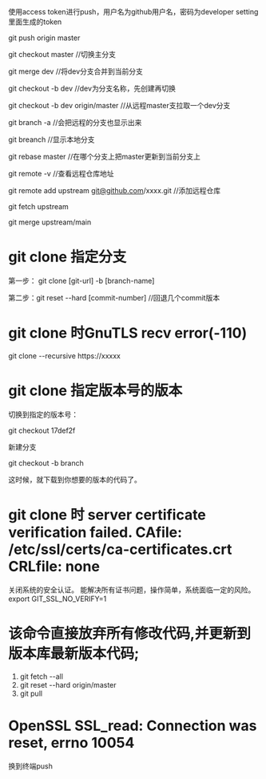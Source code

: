 使用access token进行push，用户名为github用户名，密码为developer setting里面生成的token

git push origin master

git checkout master //切换主分支

git merge dev //将dev分支合并到当前分支

git checkout -b dev //dev为分支名称，先创建再切换

git checkout -b dev origin/master //从远程master支拉取一个dev分支

git branch -a //会把远程的分支也显示出来

git breanch //显示本地分支

git rebase master //在哪个分支上把master更新到当前分支上

git remote -v //查看远程仓库地址

git remote add upstream git@github.com/xxxx.git //添加远程仓库

git fetch upstream

git merge upstream/main

# git clone 指定分支
第一步： git clone [git-url] -b [branch-name]

第二步：git reset --hard [commit-number]    //回退几个commit版本


# git clone 时GnuTLS recv error(-110)
git clone  --recursive https://xxxxx

# git clone 指定版本号的版本
切换到指定的版本号：

git checkout 17def2f

新建分支

git checkout -b branch

这时候，就下载到你想要的版本的代码了。

# git clone 时 server certificate verification failed. CAfile: /etc/ssl/certs/ca-certificates.crt CRLfile: none
关闭系统的安全认证。
能解决所有证书问题，操作简单，系统面临一定的风险。
export GIT_SSL_NO_VERIFY=1

# 该命令直接放弃所有修改代码,并更新到版本库最新版本代码;
1. git fetch --all
2. git reset --hard origin/master
3. git pull

# OpenSSL SSL_read: Connection was reset, errno 10054
换到终端push
